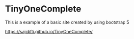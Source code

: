 # TinyOneComplete
This is a example of a basic site created by using bootstrap 5


https://sajidifti.github.io/TinyOneComplete/
